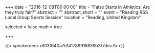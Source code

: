 +++
date = "2016-12-08T00:00:00"
title = "False Starts in Athletics: Are they truly fair?"
abstract = ""
abstract_short = ""
event = "Reading RSS Local Group Sports Session"
location = "Reading, United Kingdom"

selected = false
math = true

+++

{{< speakerdeck df03f640a7b141789916839b3f7dec7b >}}
